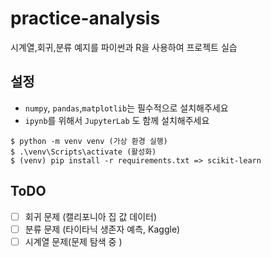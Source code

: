 # practice-analysis
 시계열,회귀,분류 예지를 파이썬과 R을 사용하여 프로젝트 실습

## 설정

* `numpy`, `pandas`,`matplotlib`는 필수적으로 설치해주세요
* `ipynb`를 위해서 `JupyterLab` 도 함께 설치해주세요

```shell
$ python -m venv venv (가상 환경 실행)
$ .\venv\Scripts\activate (활성화)
$ (venv) pip install -r requirements.txt => scikit-learn
```


## ToDO

- [ ] 회귀 문제 (캘리포니아 집 값 데이터)
- [ ] 분류 문제 (타이타닉 생존자 예측, Kaggle)
- [ ] 시계열 문제(문제 탐색 중 )